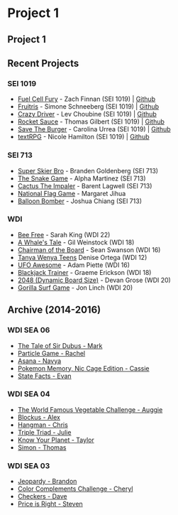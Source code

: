 # Project 1

## Project 1

## Recent Projects

### SEI 1019
* [Fuel Cell Fury](https://zfinnan.github.io/) - Zach Finnan \(SEI 1019\) | [Github](https://github.com/zfinnan/my-cool-game)
* [Fruitris](https://sschneeberg.github.io) - Simone Schneeberg \(SEI 1019\) | [Github](https://github.com/sschneeberg/fruitris)
* [Crazy Driver](https://lev-choubine.github.io/) - Lev Choubine \(SEI 1019\) | [Github](https://github.com/lev-choubine/Crazy-Driver)
* [Rocket Sauce](https://tcgilbert.github.io/) - Thomas Gilbert \(SEI 1019\) | [Github](https://github.com/tcgilbert/rocket-sauce)
* [Save The Burger](https://canourrea23.github.io/) - Carolina Urrea \(SEI 1019\) | [Github](https://github.com/canourrea23/save-the-burger)
* [textRPG](https://nikkihmltn.github.io/) - Nicole Hamilton \(SEI 1019\) | [Github](https://github.com/NikkiHmltn/textRPG)

### SEI 713
* [Super Skier Bro](https://bgoldenberg161.github.io/SuperSkierBro/) - Branden Goldenberg \(SEI 713\)
* [The Snake Game](https://alpha-martinez.github.io/project-1/) - Alpha Martinez \(SEI 713\)
* [Cactus The Impaler](https://blangwell.github.io/cactus-the-impaler/) - Barent Lagwell \(SEI 713\)
* [National Flag Game](https://margaret-jihua.github.io/national-flag-game/) - Margaret Jihua
* [Balloon Bomber](https://imjchiang.github.io/project-1/) - Joshua Chiang \(SEI 713\)

### WDI
* [Bee Free](https://009kings.github.io/beeFree/) - Sarah King \(WDI 22\)
* [A Whale's Tale](http://motionless-toe.surge.sh) - Gil Weinstock \(WDI 18\)
* [Chairman of the Board](http://seancswanson.com/chairman-of-the-board/) - Sean Swanson \(WDI 16\)
* [Tanya Wenya Teens](https://dddotcom.github.io/twt/) Denise Ortega \(WDI 12\)
* [UFO Awesome](https://adamredwoods.github.io/wdi-game-project1/) - Adam Piette \(WDI 16\)
* [Blackjack Trainer](https://graemeerickson.github.io/blackjack_strategy/) - Graeme Erickson \(WDI 18\)
* [2048 \(Dynamic Board Size\)](https://devangrose.github.io/) - Devan Grose \(WDI 20\)
* [Gorilla Surf Game](https://jonmlinch.github.io/game-project/) - Jon Linch \(WDI 20\)

## Archive \(2014-2016\)

### WDI SEA 06

* [The Tale of Sir Dubus - Mark](http://abelmark.github.io/RPGSite/)
* [Particle Game - Rachel](http://nepios.github.io/particle_game/)
* [Asana - Navya](http://navyayvan.github.io/Asana/)
* [Pokemon Memory, Nic Cage Edition - Cassie](http://cassicakes.github.io/project1/)
* [State Facts - Evan](http://evwilkin.github.io/state_facts_game/)

### WDI SEA 04

* [The World Famous Vegetable Challenge - Auggie](http://www.agustinbautista.com/vegetable-quiz/)
* [Blockus - Alex](http://meet-alexmac.com/Blokus/)
* [Hangman - Chris](http://thecodingcarlson.github.io/Hangman/)
* [Triple Triad - Julie](http://jsakalys.github.io/triple-triad/)
* [Know Your Planet - Taylor](http://taylorbolin.github.io/Know-Your-Planet/)
* [Simon - Thomas](http://thomasvaeth.com/ga-simon/)

### WDI SEA 03

* [Jeopardy - Brandon](http://branweb1.github.io/jepclone/)
* [Color Complements Challenge - Cheryl](http://cherylafitz.github.io/color-complements-game/)
* [Checkers - Dave](http://cjoybluv.github.io/wdi-checkers/)
* [Price is Right - Steven](http://stevenaldous.github.io/price-is-right/)

